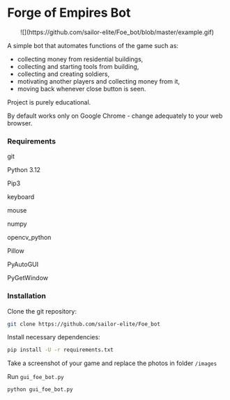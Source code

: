 # Forge of Empires Bot

<p align="center">![](https://github.com/sailor-elite/Foe_bot/blob/master/example.gif)</p>


A simple bot that automates functions of the game such as:
- collecting money from residential buildings,
- collecting and starting tools from building, 
- collecting and creating soldiers,
- motivating another players and collecting money from it,
- moving back whenever close button is seen.

Project is purely educational.

By default works only on Google Chrome - change adequately to your web browser.

### Requirements

git

Python 3.12

Pip3

keyboard

mouse

numpy

opencv_python

Pillow

PyAutoGUI

PyGetWindow

### Installation

Clone the git repository:

```bash
git clone https://github.com/sailor-elite/Foe_bot
```

Install necessary dependencies:

```bash
pip install -U -r requirements.txt
```

Take a screenshot of your game and replace the photos in folder ```/images``` 

Run ```gui_foe_bot.py```

```bash
python gui_foe_bot.py
```
